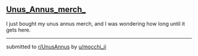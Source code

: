 ## [Unus_Annus_merch_](https://www.reddit.com/r/UnusAnnus/comments/jrq4my/unus_annus_merch/)
I just bought my unus annus merch, and I was wondering how long until it gets here.

---

submitted to [r/UnusAnnus](https://www.reddit.com/r/UnusAnnus) by [u/mocchi_ii](https://www.reddit.com/user/mocchi_ii)
